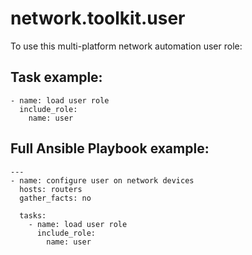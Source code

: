 # network.toolkit.user

To use this multi-platform network automation user role:

## Task example:

```
- name: load user role
  include_role:
    name: user
```

## Full Ansible Playbook example:

```
---
- name: configure user on network devices
  hosts: routers
  gather_facts: no

  tasks:
    - name: load user role
      include_role:
        name: user
```
